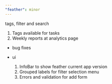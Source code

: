 ```yaml
---
"feather": minor
---
```


tags, filter and search

1. Tags available for tasks
2. Weekly reports at analytics page

- bug fixes

- ui
    1.  InfoBar to show feather current app version
    2.  Grouped labels for filter selection menu
    3.  Errors and validation for add form
